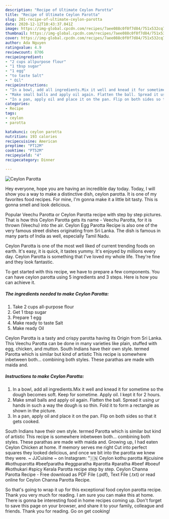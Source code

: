 ```yaml
---
description: "Recipe of Ultimate Ceylon Parotta"
title: "Recipe of Ultimate Ceylon Parotta"
slug: 201-recipe-of-ultimate-ceylon-parotta
date: 2020-12-12T10:43:37.041Z
image: https://img-global.cpcdn.com/recipes/7aee088c0f0f7d84/751x532cq70/ceylon-parotta-recipe-main-photo.jpg
thumbnail: https://img-global.cpcdn.com/recipes/7aee088c0f0f7d84/751x532cq70/ceylon-parotta-recipe-main-photo.jpg
cover: https://img-global.cpcdn.com/recipes/7aee088c0f0f7d84/751x532cq70/ceylon-parotta-recipe-main-photo.jpg
author: Ada Nguyen
ratingvalue: 4.9
reviewcount: 8706
recipeingredient:
- "2 cups allpurpose flour"
- "1 tbsp sugar"
- "1 egg"
- "to taste Salt"
- " Oil"
recipeinstructions:
- "In a bowl, add all ingredients.Mix it well and knead it for sometime so the dough becomes soft. Keep for sometime. Apply oil. I kept it for 2 hours."
- "Make small balls and apply oil again. Flatten the ball. Spread it using ur hands in such a way the dough is so thin. Fold it to form a rectangle as shown in the picture."
- "In a pan, apply oil and place it on the pan. Flip on both sides so that it gets cooked."
categories:
- Recipe
tags:
- ceylon
- parotta

katakunci: ceylon parotta 
nutrition: 193 calories
recipecuisine: American
preptime: "PT12M"
cooktime: "PT52M"
recipeyield: "4"
recipecategory: Dinner

---
```



![Ceylon Parotta](https://img-global.cpcdn.com/recipes/7aee088c0f0f7d84/751x532cq70/ceylon-parotta-recipe-main-photo.jpg)

Hey everyone, hope you are having an incredible day today. Today, I will show you a way to make a distinctive dish, ceylon parotta. It is one of my favorites food recipes. For mine, I'm gonna make it a little bit tasty. This is gonna smell and look delicious.

Popular Veechu Parotta or Ceylon Parotta recipe with step by step pictures. That is how this Ceylon Parotta gets its name - Veechu Parotta, for it is thrown (Veechu) into the air. Ceylon Egg Parotta Recipe is also one of the very famous street dishes originating from Sri Lanka. The dish is famous in many parts of India as well, especially Tamil Nadu.

Ceylon Parotta is one of the most well liked of current trending foods on earth. It's easy, it is quick, it tastes yummy. It's enjoyed by millions every day. Ceylon Parotta is something that I've loved my whole life. They're fine and they look fantastic.


To get started with this recipe, we have to prepare a few components. You can have ceylon parotta using 5 ingredients and 3 steps. Here is how you can achieve it.

<!--inarticleads1-->

##### The ingredients needed to make Ceylon Parotta:

1. Take 2 cups all-purpose flour
1. Get 1 tbsp sugar
1. Prepare 1 egg
1. Make ready to taste Salt
1. Make ready  Oil


Ceylon Parotta is a tasty and crispy parotta having its Origin from Sri Lanka. This Veechu Parotta can be done in many varieties like plain, stuffed with egg, chicken, and mutton. South Indians have their own style. termed Parotta which is similar but kind of artistic This recipe is somewhere inbetween both… combining both styles. These parathas are made with maida and. 

<!--inarticleads2-->

##### Instructions to make Ceylon Parotta:

1. In a bowl, add all ingredients.Mix it well and knead it for sometime so the dough becomes soft. Keep for sometime. Apply oil. I kept it for 2 hours.
1. Make small balls and apply oil again. Flatten the ball. Spread it using ur hands in such a way the dough is so thin. Fold it to form a rectangle as shown in the picture.
1. In a pan, apply oil and place it on the pan. Flip on both sides so that it gets cooked.


South Indians have their own style. termed Parotta which is similar but kind of artistic This recipe is somewhere inbetween both… combining both styles. These parathas are made with maida and. Growing up, I had eaten Ceylon Chicken at home. If memory serves me right Cut into perfect squares they looked delicious, and once we bit into the parotta we knew they were. ~ JJCuisine ~ on Instagram: &#34;🇮🇳 Ceylon kothu parotta #jjcuisine #kothuparotta #beefparatha #eggparatha #parotta #paratha #beef #boeuf #kothukari #spicy Kerala Parotta recipe step by step. Ceylon Channa Parotta Recipe - Free download as PDF File (.pdf), Text File (.txt) or read online for Ceylon Channa Parotta Recipe. 

So that's going to wrap it up for this exceptional food ceylon parotta recipe. Thank you very much for reading. I am sure you can make this at home. There is gonna be interesting food in home recipes coming up. Don't forget to save this page on your browser, and share it to your family, colleague and friends. Thank you for reading. Go on get cooking!
